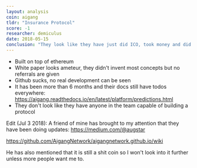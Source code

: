 ```yaml
---
layout: analysis
coin: aigang
tldr: "Insurance Protocol"
score: -1
researcher: demiculus
date: 2018-05-15
conclusion: "They look like they have just did ICO, took money and did nothing else."
---
```


- Built on top of ethereum
- White paper looks ameteur, they didn't invent most concepts but no referrals are given
- Github sucks, no real development can be seen
- It has been more than 6 months and their docs still have todos everywhere: https://aigang.readthedocs.io/en/latest/platform/predictions.html
- They don't look like they have anyone in the team capable of building a protocol

Edit (Jul 3 2018): A friend of mine has brought to my attention that they have been doing updates: https://medium.com/@augstar

https://github.com/AigangNetwork/aigangnetwork.github.io/wiki

He has also mentioned that it is still a shit coin so I won't look into it further unless more people want me to. 
